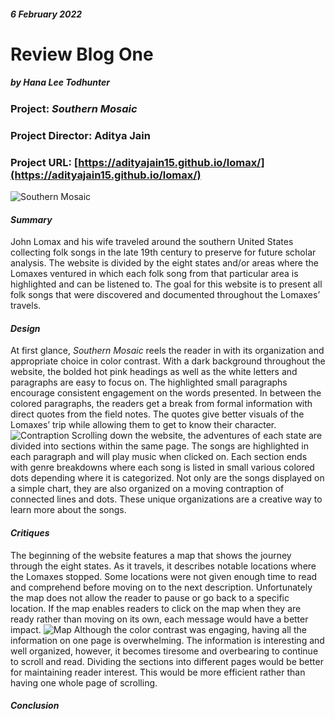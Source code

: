 ##### 6 February 2022
# Review Blog One
##### by Hana Lee Todhunter
### Project: _Southern Mosaic_
### Project Director: Aditya Jain
### Project URL: [https://adityajain15.github.io/lomax/](https://adityajain15.github.io/lomax/)
![Southern Mosaic](https://user-images.githubusercontent.com/97922448/152667961-77896ba4-95b5-43a7-b6f4-5c3f35455f85.png)
#### _Summary_
John Lomax and his wife traveled around the southern United States collecting folk songs in the late 19th century to preserve for future scholar analysis. The website is divided 
by the eight states and/or areas where the Lomaxes ventured in which each folk song from that particular area is highlighted and can be listened to. The goal for this website is 
to present all folk songs that were discovered and documented throughout the Lomaxes’ travels.
#### _Design_
At first glance, _Southern Mosaic_ reels the reader in with its organization and appropriate choice in color contrast. With a dark background throughout the website, the bolded hot pink headings as well as the white letters and paragraphs are easy to focus on. The highlighted small paragraphs encourage consistent engagement on the words presented. In between the colored paragraphs, the readers get a break from formal information with direct quotes from the field notes. The quotes give better visuals of the Lomaxes’ trip while allowing them to get to know their character. 
![Contraption](https://user-images.githubusercontent.com/97922448/152667966-8456817d-b795-4a28-a9d6-80a23d8d0370.png)
Scrolling down the website, the adventures of each state are divided into sections within the same page. The songs are highlighted in each paragraph and will play music when clicked on. Each section ends with genre breakdowns where each song is listed in small various colored dots depending where it is categorized. Not only are the songs displayed on a simple chart, they are also organized on a moving contraption of connected lines and dots. These unique organizations are a creative way to learn more about the songs.
#### _Critiques_
The beginning of the website features a map that shows the journey through the eight states. As it travels, it describes notable locations where the Lomaxes stopped. Some locations were not given enough time to read and comprehend before moving on to the next description. Unfortunately the map does not allow the reader to pause or go back to a specific location. If the map enables readers to click on the map when they are ready rather than moving on its own, each message would have a better impact.
![Map](https://user-images.githubusercontent.com/97922448/152667972-767c64d0-be0c-450f-be6d-7a586d57ddd6.png)
Although the color contrast was engaging, having all the information on one page is overwhelming. The information is interesting and well organized, however, it becomes tiresome and overbearing to continue to scroll and read. Dividing the sections into different pages would be better for maintaining reader interest. This would be more efficient rather than having one whole page of scrolling.

#### _Conclusion_
